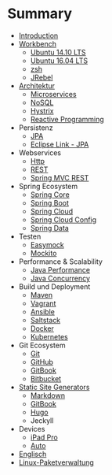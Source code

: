 # Summary

* [Introduction](README.md)
* [Workbench](workbench.md)
   * [Ubuntu 14.10 LTS](ubuntu_1410_lts.md)
   * [Ubuntu 16.04 LTS](ubuntu_1604_lts.md)
   * [zsh](zsh.md)
   * [JRebel](jrebel.md)
* [Architektur](architecture.md)
   * [Microservices](microservices.md)
   * [NoSQL](nosql.md)
   * [Hystrix](hystrix.md)
   * [Reactive Programming](reactiveProgramming.md)
* Persistenz
   * [JPA](jpa.md)
   * [Eclipse Link - JPA](eclipseLink.md)
* Webservices
   * [Http](http.md)
   * [REST](rest.md)
   * [Spring MVC REST](springMvcRest.md)
* Spring Ecosystem
   * [Spring Core](springCore.md)
   * [Spring Boot](springBoot.md)
   * [Spring Cloud](springCloud.md)
   * [Spring Cloud Config](springCloudConfig.md)
   * [Spring Data](springData.md)
* Testen
   * [Easymock](easymock.md)
   * [Mockito](mockito.md)
* Performance & Scalability
   * [Java Performance](javaPerformance.md)
   * [Java Concurrency](javaConcurrency.md)
* Build und Deployment
   * [Maven](maven.md)
   * [Vagrant](vagrant.md)
   * [Ansible](ansible.md)
   * [Saltstack](saltstack.md)
   * [Docker](docker.md)
   * [Kubernetes](kubernetes.md)
* Git Ecosystem
   * [Git](git.md)
   * [GitHub](github.md)
   * [GitBook](gitbook.md)
   * [Bitbucket](bitbucket.md)
* [Static Site Generators](staticSiteGenerators.md)
   * [Markdown](markdown.md)
   * [GitBook](gitbook.md)
   * [Hugo](hugo.md)
   * Jeckyll
* Devices
   * [iPad Pro](ipadPro.md)
   * [Auto](auto.md)
* [Englisch](englisch.md)
* [Linux-Paketverwaltung](linuxPaketverwaltung.md)

